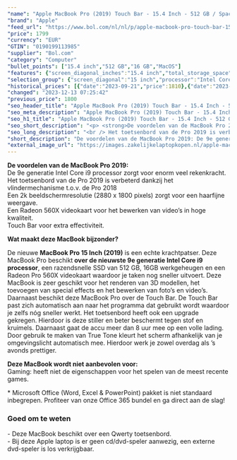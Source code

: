 ```yaml
---
"name": "Apple MacBook Pro (2019) Touch Bar - 15.4 Inch - 512 GB / Spacegrijs"
"brand": "Apple"
"feed_url": "https://www.bol.com/nl/nl/p/apple-macbook-pro-touch-bar-15-4-inch-512-gb-spacegrijs/9200000112679783"
"price": 1799
"currency": "EUR"
"GTIN": "0190199113985"
"supplier": "Bol.com"
"category": "Computer"
"bullet_points": ["15.4 inch","512 GB","16 GB","MacOS"]
"features": {"screen_diagonal_inches":"15.4 inch","total_storage_space":"512 GB","memory_size":"16 GB","operating_system":"MacOS"}
"selection_group": {"screen_diagonal":"15 inch","processor":"Intel Core i9","changed_price_past_3_days":true,"product_family":"MacBook Pro"}
"historical_prices": [{"date":"2023-09-21","price":1810},{"date":"2023-12-12","price":1800},{"date":"2023-12-13","price":1799}]
"changed": "2023-12-13 07:25:42"
"previous_price": 1800
"seo_header_title": "Apple MacBook Pro (2019) Touch Bar - 15.4 Inch - 512 GB / Spacegrijs"
"seo_meta_description": "Apple MacBook Pro (2019) Touch Bar - 15.4 Inch - 512 GB / Spacegrijs"
"seo_h1_title": "Apple MacBook Pro (2019) Touch Bar - 15.4 Inch - 512 GB / Spacegrijs"
"seo_short_description": "<p> <strong>De voordelen van de MacBook Pro 2019:</strong><br /> De 9e generatie Intel Core i9 processor zorgt voor enorm veel rekenkracht."
"seo_long_description": "<br /> Het toetsenbord van de Pro 2019 is verbeterd dankzij het vlindermechanisme t. o. v. de Pro 2018<br /> Een 2k beeldschermresolutie (2880 x 1800 pixels) zorgt voor een haarfijne weergave. <br /> Een Radeon 560X videokaart voor het bewerken van video’s in hoge kwaliteit. <br /> Touch Bar voor extra effectiviteit.  </p> <p> <strong>Wat maakt deze MacBook bijzonder?</strong> </p> <p> De nieuwe <strong>MacBook Pro 15 Inch (2019)</strong> is een echte krachtpatser. Deze MacBook Pro beschikt<strong> over de nieuwste 9e generatie Intel Core i9 processor</strong>, een razendsnelle SSD van 512 GB, 16GB werkgeheugen en een Radeon Pro 560X videokaart waardoor je taken nog sneller uitvoert. Deze MacBook is zeer geschikt voor het renderen van 3D modellen, het toevoegen van special effects en het bewerken van foto’s en video’s. Daarnaast beschikt deze MacBook Pro over de Touch Bar. De Touch Bar past zich automatisch aan naar het programma dat gebruikt wordt waardoor je zelfs nóg sneller werkt. Het toetsenbord heeft ook een upgrade gekregen. Hierdoor is deze stiller en beter beschermt tegen stof en kruimels. Daarnaast gaat de accu meer dan 8 uur mee op een volle lading. Door gebruik te maken van True Tone kleurt het scherm afhankelijk van je omgevingslicht automatisch mee. Hierdoor werk je zowel overdag als ’s avonds prettiger.  </p> <p> <strong>Deze MacBook wordt niet aanbevolen voor:</strong><br /> Gaming: heeft niet de eigenschappen voor het spelen van de meest recente games.  </p> <p> * Microsoft Office (Word, Excel & PowerPoint) pakket is niet standaard inbegrepen. Profiteer van onze Office 365 bundel en ga direct aan de slag! </p> <h3> Goed om te weten</h3> <p> - Deze MacBook beschikt over een Qwerty toetsenbord. <br />- Bij deze Apple laptop is er geen cd/dvd-speler aanwezig, een externe dvd-speler is los verkrijgbaar.  </p>"
"short_description": "De voordelen van de MacBook Pro 2019: De 9e generatie Intel Core i9 processor zorgt voor enorm veel rekenkracht. Het toetsenbord van de Pro 2019 is verbeterd dankzij het vlindermechanisme t.o.v. de Pro 2018 Een 2k beeldschermresolutie (2880 x 1800 pixels) zorgt voor een haarfijne weergave. Een Radeon 560X videokaart voor het bewerken van video’s in hoge kwaliteit. Touch Bar voor extra effectiviteit. Wat maakt deze MacBook bijzonder? De nieuwe MacBook Pro 15 Inch (2019) is een echte krachtpatser. Deze MacBook Pro beschikt over de nieuwste 9e generatie Intel Core i9 processor, een razendsnelle SSD van 512 GB, 16GB werkgeheugen en een Radeon Pro 560X videokaart waardoor je taken nog sneller uitvoert. Deze MacBook is zeer geschikt voor het renderen van 3D modellen, het toevoegen van special effects en het bewerken van foto’s en video’s. Daarnaast beschikt deze MacBook Pro over de Touch Bar. De Touch Bar past zich automatisch aan naar het programma dat gebruikt wordt waardoor je zelfs nóg sneller werkt. Het toetsenbord heeft ook een upgrade gekregen. Hierdoor is deze stiller en beter beschermt tegen stof en kruimels. Daarnaast gaat de accu meer dan 8 uur mee op een volle lading. Door gebruik te maken van True Tone kleurt het scherm afhankelijk van je omgevingslicht automatisch mee. Hierdoor werk je zowel overdag als ’s avonds prettiger. Deze MacBook wordt niet aanbevolen voor: Gaming: heeft niet de eigenschappen voor het spelen van de meest recente games. * Microsoft Office (Word, Excel & PowerPoint) pakket is niet standaard inbegrepen. Profiteer van onze Office 365 bundel en ga direct aan de slag! Goed om te weten - Deze MacBook beschikt over een Qwerty toetsenbord. - Bij deze Apple laptop is er geen cd/dvd-speler aanwezig, een externe dvd-speler is los verkrijgbaar."
"external_image_url": "https://images.zakelijkelaptopkopen.nl/apple-macbook-pro-touch-bar-15-4-inch-512-gb-spacegrijs.webp"
---
```


<p>  <strong>De voordelen van de MacBook Pro 2019:</strong><br /> De 9e generatie Intel Core i9 processor zorgt voor enorm veel rekenkracht.<br /> Het toetsenbord van de Pro 2019 is verbeterd dankzij het vlindermechanisme t.o.v. de Pro 2018<br /> Een 2k beeldschermresolutie (2880 x 1800 pixels) zorgt voor een haarfijne weergave.<br /> Een Radeon 560X videokaart voor het bewerken van video’s in hoge kwaliteit.<br /> Touch Bar voor extra effectiviteit.  </p> <p>  <strong>Wat maakt deze MacBook bijzonder?</strong>  </p> <p>  De nieuwe <strong>MacBook Pro 15 Inch (2019)</strong> is een echte krachtpatser. Deze MacBook Pro beschikt<strong> over de nieuwste 9e generatie Intel Core i9 processor</strong>, een razendsnelle SSD van 512 GB, 16GB werkgeheugen en een Radeon Pro 560X videokaart waardoor je taken nog sneller uitvoert. Deze MacBook is zeer geschikt voor het renderen van 3D modellen, het toevoegen van special effects en het bewerken van foto’s en video’s. Daarnaast beschikt deze MacBook Pro over de Touch Bar. De Touch Bar past zich automatisch aan naar het programma dat gebruikt wordt waardoor je zelfs nóg sneller werkt. Het toetsenbord heeft ook een upgrade gekregen. Hierdoor is deze stiller en beter beschermt tegen stof en kruimels. Daarnaast gaat de accu meer dan 8 uur mee op een volle lading. Door gebruik te maken van True Tone kleurt het scherm afhankelijk van je omgevingslicht automatisch mee. Hierdoor werk je zowel overdag als ’s avonds prettiger.  </p> <p>  <strong>Deze MacBook wordt niet aanbevolen voor:</strong><br /> Gaming: heeft niet de eigenschappen voor het spelen van de meest recente games.  </p> <p>  * Microsoft Office (Word, Excel & PowerPoint) pakket is niet standaard inbegrepen. Profiteer van onze Office 365 bundel en ga direct aan de slag!  </p> <h3> Goed om te weten</h3> <p>  - Deze MacBook beschikt over een Qwerty toetsenbord.<br />- Bij deze Apple laptop is er geen cd/dvd-speler aanwezig, een externe dvd-speler is los verkrijgbaar.  </p>